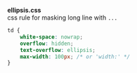 **ellipsis.css**  
css rule for masking long line with `...`   
```css
td {
	white-space: nowrap;
	overflow: hidden;
	text-overflow: ellipsis;
	max-width: 100px; /* or 'width:' */
}
```
